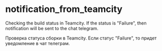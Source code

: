 # notification_from_teamcity
Checking the build status in Teamcity. If the status is "Failure", then notification will be sent to the chat telegram.

Проверка статуса сборки в Teamcity. Если статус "Failure", то придет уведомление в чат телеграм.
